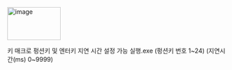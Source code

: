 <img width="122" height="76" alt="image" src="https://github.com/user-attachments/assets/16652b23-7725-4e93-ae50-fdc88e76219b" />

키 매크로
펑션키 및 엔터키 지연 시간 설정 가능
실행.exe (펑션키 번호 1\~24) (지연시간(ms) 0\~9999)
